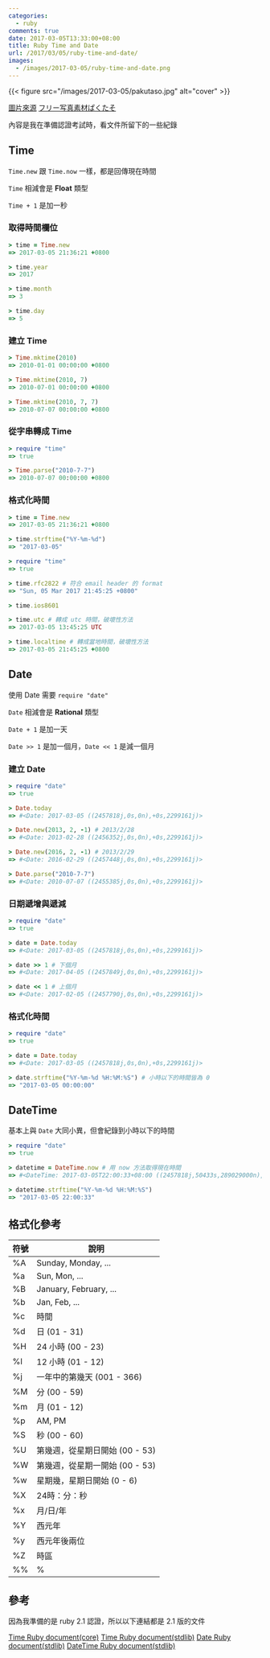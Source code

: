 ```yaml
---
categories:
  - ruby
comments: true
date: 2017-03-05T13:33:00+08:00
title: Ruby Time and Date
url: /2017/03/05/ruby-time-and-date/
images:
  - /images/2017-03-05/ruby-time-and-date.png
---
```


{{< figure src="/images/2017-03-05/pakutaso.jpg" alt="cover" >}}

[圖片來源](https://www.pakutaso.com/20160628181pc-11.html)
[フリー写真素材ぱくたそ](https://www.pakutaso.com/)

內容是我在準備認證考試時，看文件所留下的一些紀錄

<!--more-->

## Time

`Time.new` 跟 `Time.now` 一樣，都是回傳現在時間

`Time` 相減會是 **Float** 類型

`Time + 1`  是加一秒

### 取得時間欄位

```ruby
> time = Time.new
=> 2017-03-05 21:36:21 +0800

> time.year
=> 2017

> time.month
=> 3

> time.day
=> 5
```

### 建立 Time

```ruby
> Time.mktime(2010)
=> 2010-01-01 00:00:00 +0800

> Time.mktime(2010, 7)
=> 2010-07-01 00:00:00 +0800

> Time.mktime(2010, 7, 7)
=> 2010-07-07 00:00:00 +0800
```

### 從字串轉成 Time

```ruby
> require "time"
=> true

> Time.parse("2010-7-7")
=> 2010-07-07 00:00:00 +0800
```

### 格式化時間

```ruby
> time = Time.new
=> 2017-03-05 21:36:21 +0800

> time.strftime("%Y-%m-%d")
=> "2017-03-05"

> require "time"
=> true

> time.rfc2822 # 符合 email header 的 format
=> "Sun, 05 Mar 2017 21:45:25 +0800"

> time.ios8601

> time.utc # 轉成 utc 時間，破壞性方法
=> 2017-03-05 13:45:25 UTC

> time.localtime # 轉成當地時間，破壞性方法
=> 2017-03-05 21:45:25 +0800
```

## Date

使用 Date 需要 `require "date"`

`Date` 相減會是 **Rational** 類型

`Date + 1`  是加一天

`Date >> 1` 是加一個月，`Date << 1` 是減一個月

### 建立 Date

```ruby
> require "date"
=> true

> Date.today
=> #<Date: 2017-03-05 ((2457818j,0s,0n),+0s,2299161j)>

> Date.new(2013, 2, -1) # 2013/2/28
=> #<Date: 2013-02-28 ((2456352j,0s,0n),+0s,2299161j)>

> Date.new(2016, 2, -1) # 2013/2/29
=> #<Date: 2016-02-29 ((2457448j,0s,0n),+0s,2299161j)>

> Date.parse("2010-7-7")
=> #<Date: 2010-07-07 ((2455385j,0s,0n),+0s,2299161j)>
```

### 日期遞增與遞減

```ruby
> require "date"
=> true

> date = Date.today
=> #<Date: 2017-03-05 ((2457818j,0s,0n),+0s,2299161j)>

> date >> 1 # 下個月
=> #<Date: 2017-04-05 ((2457849j,0s,0n),+0s,2299161j)>

> date << 1 # 上個月
=> #<Date: 2017-02-05 ((2457790j,0s,0n),+0s,2299161j)>
```

### 格式化時間

```ruby
> require "date"
=> true

> date = Date.today
=> #<Date: 2017-03-05 ((2457818j,0s,0n),+0s,2299161j)>

> date.strftime("%Y-%m-%d %H:%M:%S") # 小時以下的時間皆為 0
=> "2017-03-05 00:00:00"
```

## DateTime

基本上與 `Date` 大同小異，但會紀錄到小時以下的時間

```ruby
> require "date"
=> true

> datetime = DateTime.now # 用 now 方法取得現在時間
=> #<DateTime: 2017-03-05T22:00:33+08:00 ((2457818j,50433s,289029000n),+28800s,2299161j)>

> datetime.strftime("%Y-%m-%d %H:%M:%S")
=> "2017-03-05 22:00:33"
```

## 格式化參考

|符號|說明|
|----|----|
|%A	| Sunday, Monday, ... |
|%a	| Sun, Mon, ... |
|%B	| January, February, ... |
|%b	| Jan, Feb, ... |
|%c	| 時間 |
|%d	| 日 (01 - 31) |
|%H	| 24 小時 (00 - 23) |
|%l	| 12 小時 (01 - 12) |
|%j	| 一年中的第幾天 (001 - 366) |
|%M	| 分 (00 - 59) |
|%m	| 月 (01 - 12) |
|%p	| AM, PM |
|%S	| 秒 (00 - 60) |
|%U	| 第幾週，從星期日開始 (00 - 53) |
|%W	| 第幾週，從星期一開始 (00 - 53) |
|%w	| 星期幾，星期日開始 (0 - 6) |
|%X	| 24時：分：秒 |
|%x	| 月/日/年 |
|%Y	| 西元年 |
|%y	| 西元年後兩位 |
|%Z	| 時區 |
|%%	| % |

## 參考

因為我準備的是 ruby 2.1 認證，所以以下連結都是 2.1 版的文件

[Time Ruby document(core)](http://ruby-doc.org/core-2.1.0/Time.html)
[Time Ruby document(stdlib)](https://ruby-doc.org/stdlib-2.1.0/libdoc/time/rdoc/Time.html)
[Date Ruby document(stdlib)](https://ruby-doc.org/stdlib-2.1.0/libdoc/date/rdoc/Date.html)
[DateTime Ruby document(stdlib)](https://ruby-doc.org/stdlib-2.1.0/libdoc/date/rdoc/DateTime.html)
